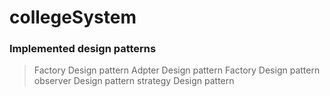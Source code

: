 # collegeSystem
### Implemented design patterns 
>
> Factory Design pattern
> Adpter Design pattern
> Factory Design pattern
> observer Design pattern
> strategy Design pattern
>